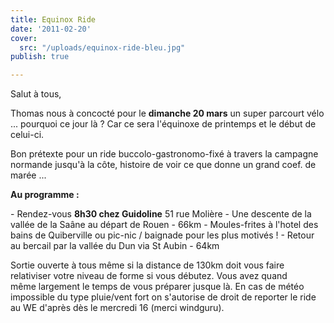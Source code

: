 ```yaml
---
title: Equinox Ride
date: '2011-02-20'
cover:
  src: "/uploads/equinox-ride-bleu.jpg"
publish: true

---
```

Salut à tous,

Thomas nous à concocté pour le **dimanche 20 mars** un super parcourt vélo ... pourquoi ce jour là ? Car ce sera l'équinoxe de printemps et le début de celui-ci.

Bon prétexte pour un ride buccolo-gastronomo-fixé à travers la campagne normande jusqu'à la côte, histoire de voir ce que donne un grand coef. de marée ...

**Au programme :**

\- Rendez-vous **8h30 chez Guidoline** 51 rue Molière - Une descente de la vallée de la Saâne au départ de Rouen - 66km - Moules-frites à l'hotel des bains de Quiberville ou pic-nic / baignade pour les plus motivés ! - Retour au bercail par la vallée du Dun via St Aubin - 64km

Sortie ouverte à tous même si la distance de 130km doit vous faire relativiser votre niveau de forme si vous débutez. Vous avez quand même largement le temps de vous préparer jusque là. En cas de météo impossible du type pluie/vent fort on s'autorise de droit de reporter le ride au WE d'après dès le mercredi 16 (merci windguru).